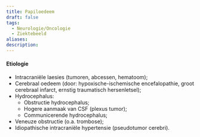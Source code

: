 ```yaml
---
title: Papiloedeem
draft: false
tags:
  - Neurologie/Oncologie
  - Ziektebeeld
aliases: 
description: 
---
```



#### Etiologie

- Intracraniële laesies (tumoren, abcessen, hematoom);
- Cerebraal oedeem (door: hypoxische-ischemische encefalopathie, groot cerebraal infarct, ernstig traumatisch hersenletsel);
- Hydrocephalus:
	- Obstructie hydrocephalus;
	- Hogere aanmaak van CSF (plexus tumor);
	- Communicerende hydrocephalus;
- Veneuze obstructie (o.a. trombose);
- Idiopathische intracraniële hypertensie (pseudotumor cerebri).

